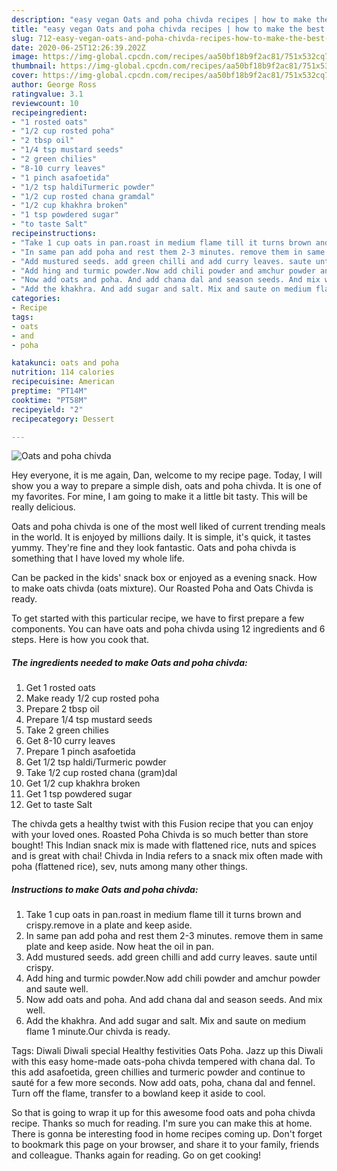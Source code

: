 ```yaml
---
description: "easy vegan Oats and poha chivda recipes | how to make the best Oats and poha chivda"
title: "easy vegan Oats and poha chivda recipes | how to make the best Oats and poha chivda"
slug: 712-easy-vegan-oats-and-poha-chivda-recipes-how-to-make-the-best-oats-and-poha-chivda
date: 2020-06-25T12:26:39.202Z
image: https://img-global.cpcdn.com/recipes/aa50bf18b9f2ac81/751x532cq70/oats-and-poha-chivda-recipe-main-photo.jpg
thumbnail: https://img-global.cpcdn.com/recipes/aa50bf18b9f2ac81/751x532cq70/oats-and-poha-chivda-recipe-main-photo.jpg
cover: https://img-global.cpcdn.com/recipes/aa50bf18b9f2ac81/751x532cq70/oats-and-poha-chivda-recipe-main-photo.jpg
author: George Ross
ratingvalue: 3.1
reviewcount: 10
recipeingredient:
- "1 rosted oats"
- "1/2 cup rosted poha"
- "2 tbsp oil"
- "1/4 tsp mustard seeds"
- "2 green chilies"
- "8-10 curry leaves"
- "1 pinch asafoetida"
- "1/2 tsp haldiTurmeric powder"
- "1/2 cup rosted chana gramdal"
- "1/2 cup khakhra broken"
- "1 tsp powdered sugar"
- "to taste Salt"
recipeinstructions:
- "Take 1 cup oats in pan.roast in medium flame till it turns brown and crispy.remove in a plate and keep aside."
- "In same pan add poha and rest them 2-3 minutes. remove them in same plate and keep aside. Now heat the oil in pan."
- "Add mustured seeds. add green chilli and add curry leaves. saute until crispy."
- "Add hing and turmic powder.Now add chili powder and amchur powder and saute well."
- "Now add oats and poha. And add chana dal and season seeds. And mix well."
- "Add the khakhra. And add sugar and salt. Mix and saute on medium flame 1 minute.Our chivda is ready."
categories:
- Recipe
tags:
- oats
- and
- poha

katakunci: oats and poha 
nutrition: 114 calories
recipecuisine: American
preptime: "PT14M"
cooktime: "PT58M"
recipeyield: "2"
recipecategory: Dessert

---
```



![Oats and poha chivda](https://img-global.cpcdn.com/recipes/aa50bf18b9f2ac81/751x532cq70/oats-and-poha-chivda-recipe-main-photo.jpg)

Hey everyone, it is me again, Dan, welcome to my recipe page. Today, I will show you a way to prepare a simple dish, oats and poha chivda. It is one of my favorites. For mine, I am going to make it a little bit tasty. This will be really delicious.

Oats and poha chivda is one of the most well liked of current trending meals in the world. It is enjoyed by millions daily. It is simple, it's quick, it tastes yummy. They're fine and they look fantastic. Oats and poha chivda is something that I have loved my whole life.

Can be packed in the kids&#39; snack box or enjoyed as a evening snack. How to make oats chivda (oats mixture). Our Roasted Poha and Oats Chivda is ready.


To get started with this particular recipe, we have to first prepare a few components. You can have oats and poha chivda using 12 ingredients and 6 steps. Here is how you cook that.

<!--inarticleads1-->

##### The ingredients needed to make Oats and poha chivda:

1. Get 1 rosted oats
1. Make ready 1/2 cup rosted poha
1. Prepare 2 tbsp oil
1. Prepare 1/4 tsp mustard seeds
1. Take 2 green chilies
1. Get 8-10 curry leaves
1. Prepare 1 pinch asafoetida
1. Get 1/2 tsp haldi/Turmeric powder
1. Take 1/2 cup rosted chana (gram)dal
1. Get 1/2 cup khakhra broken
1. Get 1 tsp powdered sugar
1. Get to taste Salt


The chivda gets a healthy twist with this Fusion recipe that you can enjoy with your loved ones. Roasted Poha Chivda is so much better than store bought! This Indian snack mix is made with flattened rice, nuts and spices and is great with chai! Chivda in India refers to a snack mix often made with poha (flattened rice), sev, nuts among many other things. 

<!--inarticleads2-->

##### Instructions to make Oats and poha chivda:

1. Take 1 cup oats in pan.roast in medium flame till it turns brown and crispy.remove in a plate and keep aside.
1. In same pan add poha and rest them 2-3 minutes. remove them in same plate and keep aside. Now heat the oil in pan.
1. Add mustured seeds. add green chilli and add curry leaves. saute until crispy.
1. Add hing and turmic powder.Now add chili powder and amchur powder and saute well.
1. Now add oats and poha. And add chana dal and season seeds. And mix well.
1. Add the khakhra. And add sugar and salt. Mix and saute on medium flame 1 minute.Our chivda is ready.


Tags: Diwali Diwali special Healthy festivities Oats Poha. Jazz up this Diwali with this easy home-made oats-poha chivda tempered with chana dal. To this add asafoetida, green chillies and turmeric powder and continue to sauté for a few more seconds. Now add oats, poha, chana dal and fennel. Turn off the flame, transfer to a bowland keep it aside to cool. 

So that is going to wrap it up for this awesome food oats and poha chivda recipe. Thanks so much for reading. I'm sure you can make this at home. There is gonna be interesting food in home recipes coming up. Don't forget to bookmark this page on your browser, and share it to your family, friends and colleague. Thanks again for reading. Go on get cooking!
